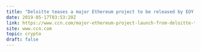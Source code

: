 ```yaml
---
title: "Deloitte teases a major Ethereum project to be released by EOY. States 50% of its work in blockchain is focused on Ethereum."
date: 2019-05-17T03:53:20Z
link: https://www.ccn.com/major-ethereum-project-launch-from-deloitte-teased-at-consensus-2019?utm_medium=RSS&utm_source=hune
site: www.ccn.com
topic: crypto
draft: false
---
```

